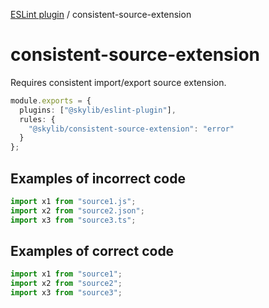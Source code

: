 [ESLint plugin](index.md) / consistent-source-extension

# consistent-source-extension

Requires consistent import/export source extension.

```ts
module.exports = {
  plugins: ["@skylib/eslint-plugin"],
  rules: {
    "@skylib/consistent-source-extension": "error"
  }
};
```

## Examples of incorrect code

```ts
import x1 from "source1.js";
import x2 from "source2.json";
import x3 from "source3.ts";
```

## Examples of correct code

```ts
import x1 from "source1";
import x2 from "source2";
import x3 from "source3";
```